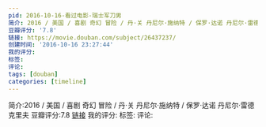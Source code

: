 ```yaml
---
pid: 2016-10-16-看过电影-瑞士军刀男
简介: 2016 / 美国 / 喜剧 奇幻 冒险 / 丹·关 丹尼尔·施纳特 / 保罗·达诺 丹尼尔·雷德克里夫
豆瓣评分: '7.8'
链接: https://movie.douban.com/subject/26437237/
创建时间: '2016-10-16 23:27:44'
我的评分:
标签:
评论:
tags: [douban]
categories: [timeline]
---
```

简介:2016 / 美国 / 喜剧 奇幻 冒险 / 丹·关 丹尼尔·施纳特 / 保罗·达诺 丹尼尔·雷德克里夫
豆瓣评分:7.8
[链接](https://movie.douban.com/subject/26437237/)
我的评分:
标签:
评论:
